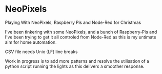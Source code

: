 # NeoPixels
Playing With NeoPixels, Raspberry Pis and Node-Red for Christmas

I've been tinkering with some NeoPixels, and a bunch of Raspberry-Pis and I've been trying to get it all controled from Node-Red as this is my untimate aim for home automation.

CSV file needs Unix (LF) line breaks

Work in progress is to add more patterns and resolve the utilisation of a python script running the lights as this delivers a smoother response.
